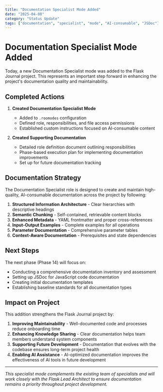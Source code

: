 ```yaml
---
title: "Documentation Specialist Mode Added"
date: "2025-04-08"
category: "Status Update"
tags: ["documentation", "specialist", "mode", "AI-consumable", "JSDoc"]
---
```


# Documentation Specialist Mode Added

Today, a new Documentation Specialist mode was added to the Flask Journal project. This represents an important step forward in enhancing the project's documentation quality and maintainability.

## Completed Actions

1. **Created Documentation Specialist Mode**
   - Added to `.roomodes` configuration
   - Defined role, responsibilities, and file access permissions
   - Established custom instructions focused on AI-consumable content

2. **Created Supporting Documentation**
   - Detailed role definition document outlining responsibilities
   - Phase-based execution plan for implementing documentation improvements
   - Set up for future documentation tracking

## Documentation Strategy

The Documentation Specialist role is designed to create and maintain high-quality, AI-consumable documentation across the project by following:

1. **Structured Information Architecture** - Clear hierarchies with descriptive headings
2. **Semantic Chunking** - Self-contained, retrievable content blocks
3. **Enhanced Metadata** - YAML frontmatter and proper cross-references
4. **Input-Output Examples** - Complete examples for all operations
5. **Parameter Documentation** - Comprehensive parameter tables
6. **Context-Aware Documentation** - Prerequisites and state dependencies

## Next Steps

The next phase (Phase 14) will focus on:

- Conducting a comprehensive documentation inventory and assessment
- Setting up JSDoc for JavaScript code documentation
- Creating initial documentation templates
- Establishing baseline standards for all documentation types

## Impact on Project

This addition strengthens the Flask Journal project by:

1. **Improving Maintainability** - Well-documented code and processes reduce onboarding time
2. **Enhancing Knowledge Sharing** - Clear documentation helps team members understand system components
3. **Supporting Future Development** - Documentation that evolves with the codebase ensures long-term project health
4. **Enabling AI Assistance** - AI-optimized documentation improves the effectiveness of AI tools in future development

---

*This specialist mode complements the existing team of specialists and will work closely with the Flask Lead Architect to ensure documentation remains a priority throughout project development.*